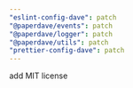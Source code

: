 ```yaml
---
"eslint-config-dave": patch
"@paperdave/events": patch
"@paperdave/logger": patch
"@paperdave/utils": patch
"prettier-config-dave": patch
---
```


add MIT license
